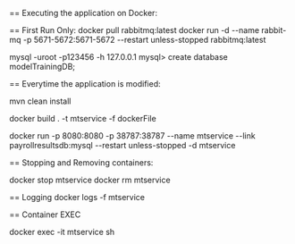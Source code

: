 == Executing the application on Docker:

== First Run Only:
docker pull rabbitmq:latest
docker run -d --name rabbit-mq -p 5671-5672:5671-5672 --restart unless-stopped rabbitmq:latest

mysql -uroot -p123456 -h 127.0.0.1
mysql> create database modelTrainingDB;

== Everytime the application is modified:

mvn clean install

docker build . -t mtservice -f dockerFile

docker run -p 8080:8080 -p 38787:38787 --name mtservice --link payrollresultsdb:mysql --restart unless-stopped -d mtservice

== Stopping and Removing containers:

docker stop mtservice
docker rm mtservice

== Logging
docker logs -f mtservice

== Container EXEC

docker exec -it mtservice sh
